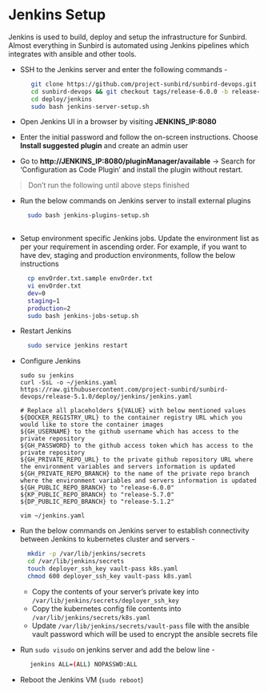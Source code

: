 # Jenkins Setup

Jenkins is used to build, deploy and setup the infrastructure for Sunbird. Almost everything in Sunbird is automated using Jenkins pipelines which integrates with ansible and other tools.

*   SSH to the Jenkins server and enter the following commands -

    ```bash
       git clone https://github.com/project-sunbird/sunbird-devops.git
       cd sunbird-devops && git checkout tags/release-6.0.0 -b release-6.0.0
       cd deploy/jenkins
       sudo bash jenkins-server-setup.sh
    ```
* Open Jenkins UI in a browser by visiting **JENKINS\_IP:8080**
* Enter the initial password and follow the on-screen instructions. Choose **Install suggested plugin** and create an admin user
* Go to **http://JENKINS\_IP:8080/pluginManager/available** -> Search for ‘Configuration as Code Plugin’ and install the plugin without restart.

> Don’t run the following until above steps finished

*   Run the below commands on Jenkins server to install external plugins

    ```bash
      sudo bash jenkins-plugins-setup.sh
      
    ```
*   Setup environment specific Jenkins jobs. Update the environment list as per your requirement in ascending order. For example, if you want to have dev, staging and production environments, follow the below instructions

    ```bash
      cp envOrder.txt.sample envOrder.txt
      vi envOrder.txt
      dev=0
      staging=1
      production=2
      sudo bash jenkins-jobs-setup.sh
    ```
*   Restart Jenkins

    ```bash
      sudo service jenkins restart
    ```
*   Configure Jenkins

    ```
    sudo su jenkins
    curl -SsL -o ~/jenkins.yaml https://raw.githubusercontent.com/project-sunbird/sunbird-devops/release-5.1.0/deploy/jenkins/jenkins.yaml
      
    # Replace all placeholders ${VALUE} with below mentioned values
    ${DOCKER_REGISTRY_URL} to the container registry URL which you would like to store the container images
    ${GH_USERNAME} to the github username which has access to the private repository
    ${GH_PASSWORD} to the github access token which has access to the private repository
    ${GH_PRIVATE_REPO_URL} to the private github repository URL where the environment variables and servers information is updated
    ${GH_PRIVATE_REPO_BRANCH} to the name of the private repo branch where the environment variables and servers information is updated
    ${GH_PUBLIC_REPO_BRANCH} to "release-6.0.0"
    ${KP_PUBLIC_REPO_BRANCH} to "release-5.7.0"
    ${DP_PUBLIC_REPO_BRANCH} to "release-5.1.2"

    vim ~/jenkins.yaml
    ```
*   Run the below commands on Jenkins server to establish connectivity between Jenkins to kubernetes cluster and servers -

    ```bash
      mkdir -p /var/lib/jenkins/secrets
      cd /var/lib/jenkins/secrets
      touch deployer_ssh_key vault-pass k8s.yaml
      chmod 600 deployer_ssh_key vault-pass k8s.yaml
    ```

    * Copy the contents of your server’s private key into `/var/lib/jenkins/secrets/deployer_ssh_key`
    * Copy the kubernetes config file contents into `/var/lib/jenkins/secrets/k8s.yaml`
    * Update `/var/lib/jenkins/secrets/vault-pass` file with the ansible vault password which will be used to encrypt the ansible secrets file
* Run `sudo visudo` on jenkins server and add the below line -

```bash
      jenkins ALL=(ALL) NOPASSWD:ALL
```

* Reboot the Jenkins VM (`sudo reboot`)

